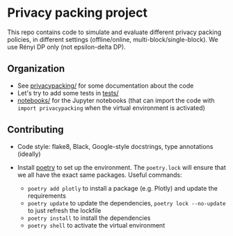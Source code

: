 # Privacy packing project

This repo contains code to simulate and evaluate different privacy packing policies, in different settings (offline/online, multi-block/single-block). We use Rényi DP only (not epsilon-delta DP).

## Organization

-  See [privacypacking/](privacypacking/) for some documentation about the code
-  Let's try to add some tests in [tests/](tests/)
-  [notebooks/](notebooks/) for the Jupyter notebooks (that can import the code with `import privacypacking` when the virtual environment is activated)

## Contributing


- Code style: flake8, Black, Google-style docstrings, type annotations (ideally)

- Install [poetry](https://python-poetry.org/) to set up the environment. The `poetry.lock` will ensure that we all have the exact same packages. Useful commands:
    + `poetry add plotly` to install a package (e.g. Plotly) and update the requirements
    + `poetry update` to update the dependencies, `poetry lock --no-update` to just refresh the lockfile
    + `poetry install` to install the dependencies
    + `poetry shell` to activate the virtual environment


 
